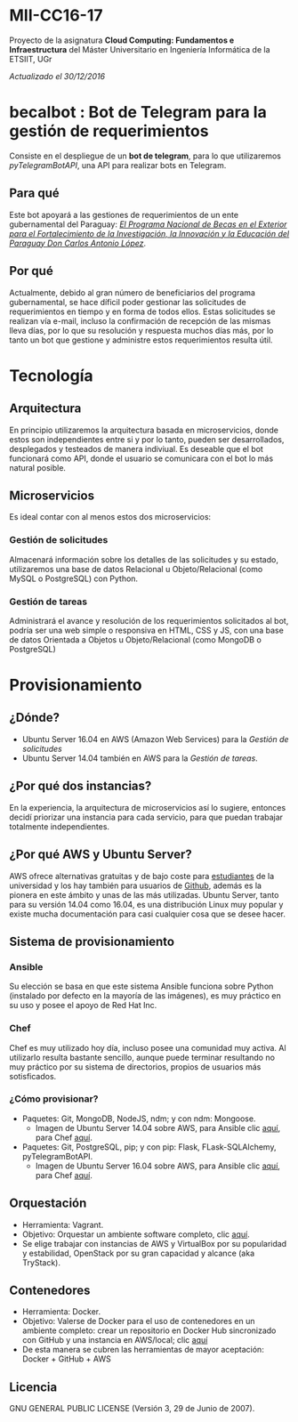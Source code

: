 # MII-CC16-17
Proyecto de la asignatura **Cloud Computing: Fundamentos e Infraestructura** del Máster Universitario en Ingeniería Informática de la ETSIIT, UGr

*Actualizado el 30/12/2016*

# becalbot : Bot de Telegram para la gestión de requerimientos 
Consiste en el despliegue de un **bot de telegram**, para lo que utilizaremos *pyTelegramBotAPI*, una API para realizar bots en Telegram.

## Para qué
Este bot apoyará a las gestiones de requerimientos de un ente gubernamental del Paraguay: [*El Programa Nacional de Becas en el Exterior para el Fortalecimiento de la Investigación, la Innovación y la Educación del Paraguay Don Carlos Antonio López*](http://www.becal.gov.py/). 

## Por qué
Actualmente, debido al gran número de beneficiarios del programa gubernamental, se hace díficil poder gestionar las solicitudes de requerimientos en tiempo y en forma de todos ellos. Estas solicitudes se realizan vía e-mail, incluso la confirmación de recepción de las mismas lleva días, por lo que su resolución y respuesta muchos días más, por lo tanto un bot que gestione y administre estos requerimientos resulta útil.

# Tecnología

## Arquitectura
En principio utilizaremos la arquitectura basada en microservicios, donde estos son independientes entre si y por lo tanto, pueden ser desarrollados, desplegados y testeados de manera indiviual. Es deseable que el bot funcionará como API, donde el usuario se comunicara con el bot lo más natural posible.

## Microservicios
Es ideal contar con al menos estos dos microservicios:

### Gestión de solicitudes 
Almacenará información sobre los detalles de las solicitudes y su estado, utilizaremos una base de datos Relacional u Objeto/Relacional (como MySQL o PostgreSQL) con Python.

### Gestión de tareas
Administrará el avance y resolución de los requerimientos solicitados al bot, podría ser una web simple o responsiva en HTML, CSS y JS, con una base de datos Orientada a Objetos u Objeto/Relacional (como MongoDB o PostgreSQL)

# Provisionamiento

## ¿Dónde? 
- Ubuntu Server 16.04 en AWS (Amazon Web Services) para la *Gestión de solicitudes*
- Ubuntu Server 14.04 también en AWS para la *Gestión de tareas*.

## ¿Por qué dos instancias?
En la experiencia, la arquitectura de microservicios así lo sugiere, entonces decidí priorizar una instancia para cada servicio, para que puedan trabajar totalmente independientes.

## ¿Por qué AWS y Ubuntu Server?
AWS ofrece alternativas gratuitas y de bajo coste para [estudiantes](https://aws.amazon.com/es/education/awseducate/) de la universidad y los hay también para usuarios de [Github](https://education.github.com/pack), además es la pionera en este ámbito y unas de las más utilizadas. Ubuntu Server, tanto para su versión 14.04 como 16.04, es una distribución Linux muy popular y existe mucha documentación para casi cualquier cosa que se desee hacer.

## Sistema de provisionamiento

### Ansible
Su elección se basa en que este sistema Ansible funciona sobre Python (instalado por defecto en la mayoría de las imágenes), es muy práctico en su uso y posee el apoyo de Red Hat Inc.

### Chef
Chef es muy utilizado hoy día, incluso posee una comunidad muy activa. Al utilizarlo resulta bastante sencillo, aunque puede terminar resultando no muy práctico por su sistema de directorios, propios de usuarios más sotisficados.

### ¿Cómo provisionar?
+ Paquetes: Git, MongoDB, NodeJS, ndm; y con ndm: Mongoose.
  - Imagen de Ubuntu Server 14.04 sobre AWS, para Ansible clic [aquí](https://github.com/mmaguero/MII-CC16-17/tree/master/provision/ubuntu14.04/ansible), para Chef [aquí](https://github.com/mmaguero/MII-CC16-17/tree/master/provision/ubuntu14.04/chef). 
+ Paquetes: Git, PostgreSQL, pip; y con pip: Flask, FLask-SQLAlchemy, pyTelegramBotAPI.
  - Imagen de Ubuntu Server 16.04 sobre AWS, para Ansible clic [aquí](https://github.com/mmaguero/MII-CC16-17/tree/master/provision/ubuntu16.04/ansible), para Chef [aquí](https://github.com/mmaguero/MII-CC16-17/tree/master/provision/ubuntu16.04/chef). 

## Orquestación
+ Herramienta: Vagrant. 
+ Objetivo: Orquestar un ambiente software completo, clic [aquí](https://github.com/mmaguero/MII-CC16-17/tree/master/orquestacion/).
+ Se elige trabajar con instancias de AWS y VirtualBox por su popularidad y estabilidad, OpenStack por su gran capacidad y alcance (aka TryStack).

## Contenedores
+ Herramienta: Docker. 
+ Objetivo: Valerse de Docker para el uso de contenedores en un ambiente completo: crear un repositorio en Docker Hub sincronizado con GitHub y una instancia en AWS/local; clic [aquí](contenedor)
+ De esta manera se cubren las herramientas de mayor aceptación: Docker + GitHub + AWS

## Licencia
GNU GENERAL PUBLIC LICENSE (Versión 3, 29 de Junio de 2007).

